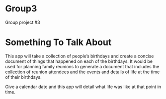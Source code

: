 # Group3
Group project #3

# Something To Talk About

This app will take a collection of people’s birthdays and create a concise document of things that happened on each of the birthdays. It would be used for planning family reunions to generate a document that includes the collection of reunion attendees and the events and details of life at the time of their birthdays.

Give a calendar date and this app will detail what life was like at that point in time.
